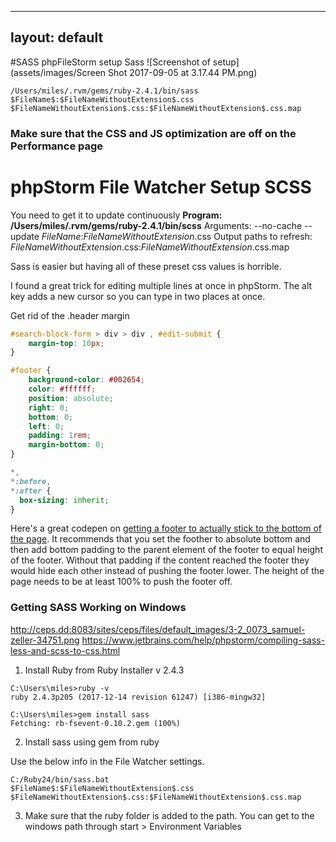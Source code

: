  ---
layout: default
---
#SASS phpFileStorm setup Sass
![Screenshot of setup](assets/images/Screen Shot 2017-09-05 at 3.17.44 PM.png)
```
/Users/miles/.rvm/gems/ruby-2.4.1/bin/sass
$FileName$:$FileNameWithoutExtension$.css
$FileNameWithoutExtension$.css:$FileNameWithoutExtension$.css.map
```

### Make sure that the CSS and JS optimization are off on the Performance page

# phpStorm File Watcher Setup SCSS
You need to get it to update continuously
**Program: /Users/miles/.rvm/gems/ruby-2.4.1/bin/scss**
Arguments: --no-cache --update $FileName$:$FileNameWithoutExtension$.css
Output paths to refresh: $FileNameWithoutExtension$.css:$FileNameWithoutExtension$.css.map

Sass is easier but having all of these preset css values is horrible.

I found a great trick for editing multiple lines at once in phpStorm.
The alt key adds a new cursor so you can type in two places at once.

Get rid of the .header margin
```css
#search-block-form > div > div , #edit-submit {
    margin-top: 10px;
}

#footer {
    background-color: #002654;
    color: #ffffff;
    position: absolute;
    right: 0;
    bottom: 0;
    left: 0;
    padding: 1rem;
    margin-bottom: 0;
}

*,
*:before,
*:after {
  box-sizing: inherit;
}

```

Here's a great codepen on [getting a footer to actually stick to the bottom of the page](https://codepen.io/cbracco/pen/zekgx). It recommends that you set the foother to absolute bottom and then add bottom padding to the parent element of the footer to equal height of the footer. Without that padding if the content reached the footer they would hide each other instead of pushing the footer lower. The height of the page needs to be at least 100% to push the footer off.


### Getting SASS Working on Windows

http://ceps.dd:8083/sites/ceps/files/default_images/3-2_0073_samuel-zeller-34751.png
https://www.jetbrains.com/help/phpstorm/compiling-sass-less-and-scss-to-css.html

1. Install Ruby from Ruby Installer v 2.4.3

```
C:\Users\miles>ruby -v
ruby 2.4.3p205 (2017-12-14 revision 61247) [i386-mingw32]

C:\Users\miles>gem install sass
Fetching: rb-fsevent-0.10.2.gem (100%)
```

2. Install sass using gem from ruby

Use the below info in the File Watcher settings.

```
C:/Ruby24/bin/sass.bat
$FileName$:$FileNameWithoutExtension$.css
$FileNameWithoutExtension$.css:$FileNameWithoutExtension$.css.map
```

3. Make sure that the ruby folder is added to the path. You can get to the windows path through start > Environment Variables 
